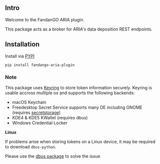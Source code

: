 
## Intro

Welcome to the FandanGO ARIA plugin.

This package acts as a broker for ARIA's data deposition REST endpoints.

## Installation

Install via [PYPI](https://pypi.org/project/fandango-aria-plugin)

`pip install fandango-aria-plugin`


### Note

This package uses [Keyring](https://pypi.org/project/keyring) to store token information securely.
Keyring is usable accross multiple os and supports the following backends:

- macOS Keychain
- Freedesktop Secret Service supports many DE including GNOME (requires [secretstorage](https://pypi.org/project/SecretStorage/))
- KDE4 & KDE5 KWallet (requires dbus)
- Windows Credential Locker

**Linux**

If problems arise when storing tokens on a Linux device, it may be required to download `dbus-python`.

Please use the [dbus package](https://pypi.org/project/dbus-python/) to solve the issue

